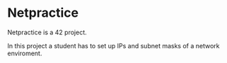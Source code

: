 # Netpractice

Netpractice is a 42 project.

In this project a student has to set up IPs and subnet masks of a network enviroment.
